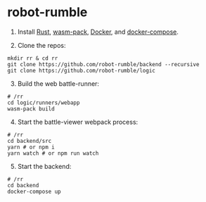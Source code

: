 # robot-rumble

1. Install [Rust](https://rustup.rs/), [wasm-pack](https://rustwasm.github.io/wasm-pack/installer/), [Docker](https://docs.docker.com/get-docker/), and [docker-compose](https://docs.docker.com/compose/install/).

2. Clone the repos:
```
mkdir rr & cd rr
git clone https://github.com/robot-rumble/backend --recursive
git clone https://github.com/robot-rumble/logic
```

3. Build the web battle-runner:
```
# /rr
cd logic/runners/webapp
wasm-pack build
```

4. Start the battle-viewer webpack process:
```
# /rr
cd backend/src
yarn # or npm i
yarn watch # or npm run watch
```

5. Start the backend:
```
# /rr
cd backend
docker-compose up
```
